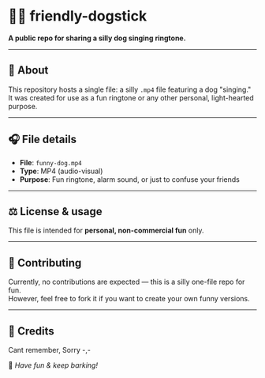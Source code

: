 # 🐶🎤 friendly-dogstick

**A public repo for sharing a silly dog singing ringtone.**

---

## 📄 About

This repository hosts a single file: a silly `.mp4` file featuring a dog "singing."  
It was created for use as a fun ringtone or any other personal, light-hearted purpose.

---

## 🎧 File details

- **File**: `funny-dog.mp4`
- **Type**: MP4 (audio-visual)
- **Purpose**: Fun ringtone, alarm sound, or just to confuse your friends

---

## ⚖️ License & usage

This file is intended for **personal, non-commercial fun** only.  


---

## 💬 Contributing

Currently, no contributions are expected — this is a silly one-file repo for fun.  
However, feel free to fork it if you want to create your own funny versions.

---

## 🙌 Credits
Cant remember, Sorry -,-


🐾 *Have fun & keep barking!*
